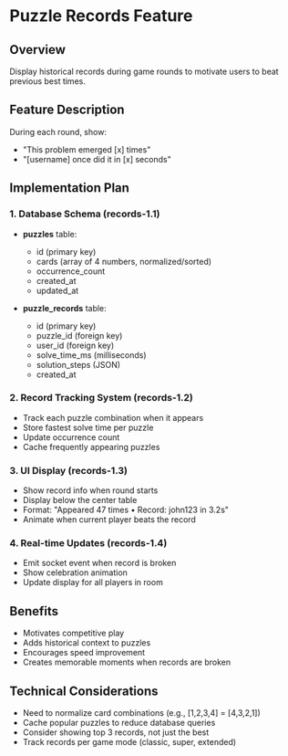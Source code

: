 # Puzzle Records Feature

## Overview
Display historical records during game rounds to motivate users to beat previous best times.

## Feature Description
During each round, show:
- "This problem emerged [x] times"
- "[username] once did it in [x] seconds"

## Implementation Plan

### 1. Database Schema (records-1.1)
- **puzzles** table:
  - id (primary key)
  - cards (array of 4 numbers, normalized/sorted)
  - occurrence_count
  - created_at
  - updated_at

- **puzzle_records** table:
  - id (primary key)
  - puzzle_id (foreign key)
  - user_id (foreign key)
  - solve_time_ms (milliseconds)
  - solution_steps (JSON)
  - created_at

### 2. Record Tracking System (records-1.2)
- Track each puzzle combination when it appears
- Store fastest solve time per puzzle
- Update occurrence count
- Cache frequently appearing puzzles

### 3. UI Display (records-1.3)
- Show record info when round starts
- Display below the center table
- Format: "Appeared 47 times • Record: john123 in 3.2s"
- Animate when current player beats the record

### 4. Real-time Updates (records-1.4)
- Emit socket event when record is broken
- Show celebration animation
- Update display for all players in room

## Benefits
- Motivates competitive play
- Adds historical context to puzzles
- Encourages speed improvement
- Creates memorable moments when records are broken

## Technical Considerations
- Need to normalize card combinations (e.g., [1,2,3,4] = [4,3,2,1])
- Cache popular puzzles to reduce database queries
- Consider showing top 3 records, not just the best
- Track records per game mode (classic, super, extended)